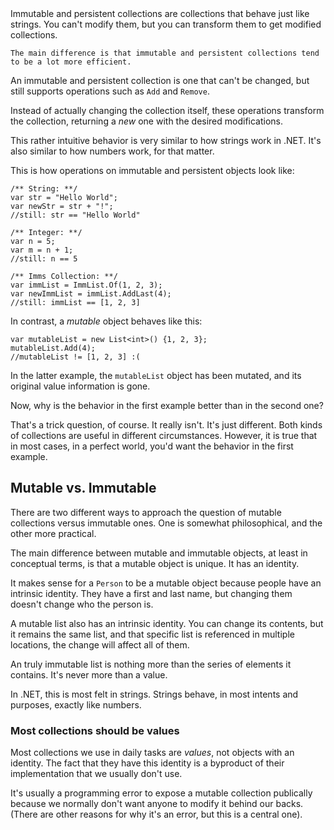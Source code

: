 <div class="tldr">
    Immutable and persistent collections are collections that behave just like strings. You can't modify them, but you can transform them to get modified collections.
   
    The main difference is that immutable and persistent collections tend to be a lot more efficient.
</div>
 
An immutable and persistent collection is one that can't be changed, but still supports operations such as `Add` and `Remove`.
 
Instead of actually changing the collection itself, these operations transform the collection, returning a *new* one with the desired modifications.
 
This rather intuitive behavior is very similar to how strings work in .NET. It's also similar to how numbers work, for that matter.
 
This is how operations on immutable and persistent objects look like:
 
    /** String: **/
    var str = "Hello World";
    var newStr = str + "!";
    //still: str == "Hello World"
 
    /** Integer: **/
    var n = 5;
    var m = n + 1;
    //still: n == 5
 
    /** Imms Collection: **/
    var immList = ImmList.Of(1, 2, 3);
    var newImmList = immList.AddLast(4);
    //still: immList == [1, 2, 3]
 
In contrast, a *mutable* object behaves like this:
 
    var mutableList = new List<int>() {1, 2, 3};
    mutableList.Add(4);
    //mutableList != [1, 2, 3] :(
   
In the latter example, the `mutableList` object has been mutated, and its original value information is gone.
 
Now, why is the behavior in the first example better than in the second one?
 
That's a trick question, of course. It really isn't. It's just different. Both kinds of collections are useful in different circumstances. However, it is true that in most cases, in a perfect world, you'd want the behavior in the first example.



## Mutable vs. Immutable
There are two different ways to approach the question of mutable collections versus immutable ones. One is somewhat philosophical, and the other more practical.

The main difference between mutable and immutable objects, at least in conceptual terms, is that a mutable object is unique. It has an identity.
 
It makes sense for a `Person` to be a mutable object because people have an intrinsic identity. They have a first and last name, but changing them doesn't change who the person is.
 
A mutable list also has an intrinsic identity. You can change its contents, but it remains the same list, and that specific list is referenced in multiple locations, the change will affect all of them.
 
An truly immutable list is nothing more than the series of elements it contains. It's never more than a value.
 
In .NET, this is most felt in strings. Strings behave, in most intents and purposes, exactly like numbers.
 
### Most collections should be values
Most collections we use in daily tasks are *values*, not objects with an identity. The fact that they have this identity is a byproduct of their implementation that we usually don't use.
 
It's usually a programming error to expose a mutable collection publically because we normally don't want anyone to modify it behind our backs. (There are other reasons for why it's an error, but this is a central one).